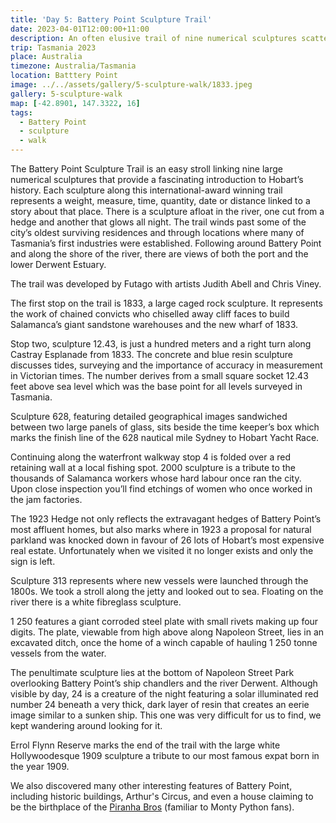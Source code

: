 ```yaml
---
title: 'Day 5: Battery Point Sculpture Trail'
date: 2023-04-01T12:00:00+11:00
description: An often elusive trail of nine numerical sculptures scattered along historic Battery Point.
trip: Tasmania 2023
place: Australia
timezone: Australia/Tasmania
location: Batttery Point
image: ../../assets/gallery/5-sculpture-walk/1833.jpeg
gallery: 5-sculpture-walk
map: [-42.8901, 147.3322, 16]
tags:
  - Battery Point
  - sculpture
  - walk
---
```


The Battery Point Sculpture Trail is an easy stroll linking nine large numerical sculptures that provide a fascinating introduction to Hobart’s history. Each sculpture along this international-award winning trail represents a weight, measure, time, quantity, date or distance linked to a story about that place. There is a sculpture afloat in the river, one cut from a hedge and another that glows all night. The trail winds past some of the city’s oldest surviving residences and through locations where many of Tasmania’s first industries were established. Following around Battery Point and along the shore of the river, there are views of both the port and the lower Derwent Estuary.

The trail was developed by Futago with artists Judith Abell and Chris Viney.

The first stop on the trail is 1833, a large caged rock sculpture. It represents the work of chained convicts who chiselled away cliff faces to build Salamanca’s giant sandstone warehouses and the new wharf of 1833.

Stop two, sculpture 12.43, is just a hundred meters and a right turn along Castray Esplanade from 1833. The concrete and blue resin sculpture discusses tides, surveying and the importance of accuracy in measurement in Victorian times. The number derives from a small square socket 12.43 feet above sea level which was the base point for all levels surveyed in Tasmania.

Sculpture 628, featuring detailed geographical images sandwiched between two large panels of glass, sits beside the time keeper’s box which marks the finish line of the 628 nautical mile Sydney to Hobart Yacht Race.

Continuing along the waterfront walkway stop 4 is folded over a red retaining wall at a local fishing spot. 2000 sculpture is a tribute to the thousands of Salamanca workers whose hard labour once ran the city. Upon close inspection you’ll find etchings of women who once worked in the jam factories.

The 1923 Hedge not only reflects the extravagant hedges of Battery Point’s most affluent homes, but also marks where in 1923 a proposal for natural parkland was knocked down in favour of 26 lots of Hobart’s most expensive real estate. Unfortunately when we visited it no longer exists and only the sign is left.

Sculpture 313 represents where new vessels were launched through the 1800s. We took a stroll along the jetty and looked out to sea. Floating on the river there is a white fibreglass sculpture.

1 250 features a giant corroded steel plate with small rivets making up four digits. The plate, viewable from high above along Napoleon Street, lies in an excavated ditch, once the home of a winch capable of hauling 1 250 tonne vessels from the water.

The penultimate sculpture lies at the bottom of Napoleon Street Park overlooking Battery Point’s ship chandlers and the river Derwent. Although visible by day, 24 is a creature of the night featuring a solar illuminated red number 24 beneath a very thick, dark layer of resin that creates an eerie image similar to a sunken ship. This one was very difficult for us to find, we kept wandering around looking for it.

Errol Flynn Reserve marks the end of the trail with the large white Hollywoodesque 1909 sculpture a tribute to our most famous expat born in the year 1909.

We also discovered many other interesting features of Battery Point, including historic buildings, Arthur's Circus, and even a house claiming to be the birthplace of the [Piranha Bros](https://en.wikipedia.org/wiki/Piranha_Brothers) (familiar to Monty Python fans).
